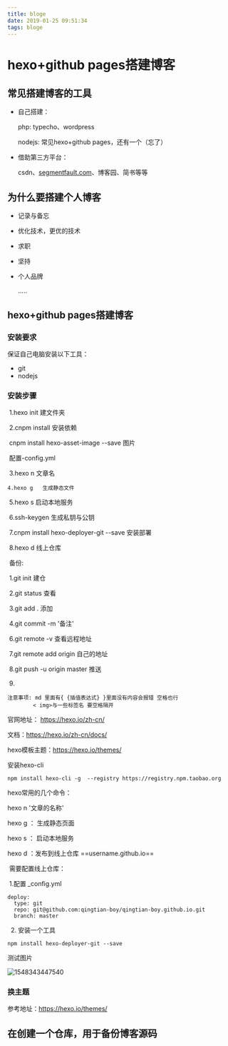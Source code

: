```yaml
---
title: bloge
date: 2019-01-25 09:51:34
tags: bloge
---
```

# hexo+github pages搭建博客



## 常见搭建博客的工具

- 自己搭建：

  php: typecho、wordpress

  nodejs: 常见hexo+github pages，还有一个（忘了）

- 借助第三方平台：

  csdn、[segmentfault.com](https://segmentfault.com/)、博客园、简书等等

## 为什么要搭建个人博客

- 记录与备忘

- 优化技术，更优的技术

- 求职

- 坚持

- 个人品牌

  .....



## hexo+github pages搭建博客



###  安装要求

保证自己电脑安装以下工具：

- git
- nodejs




### 安装步骤

<!-- more -->
​	1.hexo init  建文件夹

​	2.cnpm  install     安装依赖

​	cnpm install hexo-asset-image --save  图片

​	配置-config.yml

​	3.hexo n 文章名

 	4.hexo g   生成静态文件

​	5.hexo s  启动本地服务

​	6.ssh-keygen  生成私钥与公钥 

​	7.cnpm install hexo-deployer-git --save  安装部署

​	8.hexo d  线上仓库 

​	备份:

​	1.git init  建仓

​	2.git status  查看

​	3.git add . 添加

​	4.git commit -m '备注'

​	6.git remote -v  查看远程地址

​	7.git remote add origin 自己的地址

​	8.git push -u origin master  推送

​	9.

	注意事项: md 里面有{ {插值表达式} }里面没有内容会报错 空格也行
			< img>与一些标签名 要空格隔开

官网地址： https://hexo.io/zh-cn/  

文档：https://hexo.io/zh-cn/docs/ 

hexo模板主题：https://hexo.io/themes/



安装hexo-cli

```
npm install hexo-cli -g  --registry https://registry.npm.taobao.org
```



hexo常用的几个命令：

hexo  n   '文章的名称'  

hexo g  ：   生成静态页面

hexo s    ：  启动本地服务

hexo d ：发布到线上仓库 ==username.github.io==

​	需要配置线上仓库：

​	1.配置 _config.yml
```
deploy:
  type: git
  repo: git@github.com:qingtian-boy/qingtian-boy.github.io.git
  branch: master
```
2. 安装一个工具



```
npm install hexo-deployer-git --save
```



测试图片

![1548343447540](cat.png)



### 换主题

参考地址：https://hexo.io/themes/



##  在创建一个仓库，用于备份博客源码

